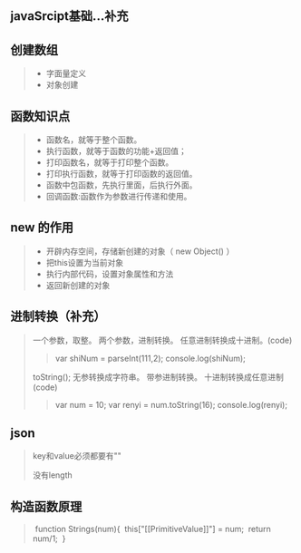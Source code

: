 ## javaSrcipt基础...补充

## 创建数组

> + 字面量定义 
> + 对象创建

## 函数知识点

> + 函数名，就等于整个函数。
> + 执行函数，就等于函数的功能+返回值；
> + 打印函数名，就等于打印整个函数。
> + 打印执行函数，就等于打印函数的返回值。
> + 函数中包函数，先执行里面，后执行外面。
> + 回调函数:函数作为参数进行传递和使用。

## new 的作用

> + 开辟内存空间，存储新创建的对象（ new Object() ）
> + 把this设置为当前对象
> + 执行内部代码，设置对象属性和方法
> + 返回新创建的对象

## 进制转换（补充）

>  一个参数，取整。 两个参数，进制转换。
>   任意进制转换成十进制。(code)
>
> > var shiNum = parseInt(111,2);
> >     console.log(shiNum);
>
>  toString();   无参转换成字符串。    带参进制转换。
>     十进制转换成任意进制(code)
>
> >  var num = 10;
> >    var renyi = num.toString(16);
> >    console.log(renyi);

## json

> key和value必须都要有""
>
> 没有length

## 构造函数原理

> ​     function Strings(num){
> ​        this["[[PrimitiveValue]]"] = num;
> ​        return num/1;
> ​    }